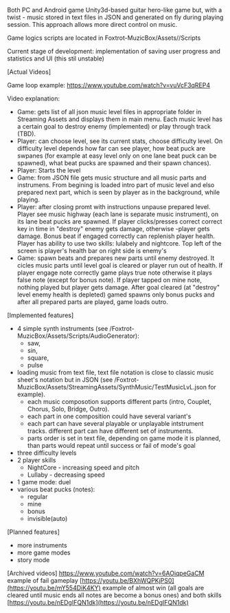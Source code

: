 Both PC and Android game Unity3d-based guitar hero-like game but, with a twist - music stored in text files in JSON and generated on fly during playing session. This approach allows more direct control on music.

Game logics scripts are located in Foxtrot-MuzicBox/Assets//Scripts

Current stage of development: implementation of saving user progress and statistics and UI (this stil unstable)

[Actual Videos]

Game loop example: https://www.youtube.com/watch?v=vuVcF3qREP4

Video explanation:
- Game: gets list of all json music level files in appropriate folder in Streaming Assets and displays them in main menu. Each music level has a certain goal to destroy enemy (implemented) or play through track (TBD). 
- Player: can choose level, see its current stats, choose difficulty level. On difficulty level depends how far can see player, how beat puck are swpanes (for example at easy level only on one lane beat puck can be spawned), what beat pucks are spawned and their spawn chances).
- Player: Starts the level
- Game: from JSON file gets music structure and all music parts and instrumens. From begining is loaded intro part of music level and elso prepared next part, which is seen by player as in the background, while playing.
- Player: after closing promt with instructions unpause prepared level. Player see music highway (each lane is separate music instrument), on its lane beat pucks are spawned. If player clicks/presses correct correct key in time in "destroy" enemy gets damage, otherwise -player gets damage. Bonus beat if engaged correctly can replenish player health. Player has ability to use two skills: lulabely and nightcore. Top left of the screen is player's health bar on right side is enemy's
- Game: spawn beats and prepares new parts until enemy destroyed. It cicles music parts until level goal is cleared or player run out of health. If player engage note correctly game plays true note otherwise it plays false note (except for bonus note). If player tapped on mine note, nothing played but player gets damage. After goal cleared (at "destroy" level enemy health is depleted) gamed spawns only bonus pucks and after all prepared parts are played, game loads outro.


[Implemented features]
- 4 simple synth instruments (see /Foxtrot-MuzicBox/Assets/Scripts/AudioGenerator):
  - saw,
  - sin,
  - square,
  - pulse
- loading music from text file, text file notation is close to classic music sheet's notation but in JSON (see /Foxtrot-MuzicBox/Assets/StreamingAssets/SynthMusic/TestMusicLvL.json for example). 
  - each music composotion supports different parts (intro, Couplet, Chorus, Solo, Bridge, Outro).
  - each part in one composition could have several variant's
  - each part can have several playable or unplayable intstrument tracks. different part can have different set of instruments.
  - parts order is set in text file, depending on game mode it is planned, than parts would repeat until success or fail of mode's goal 
- three difficulty levels
- 2 player skills
  - NightCore - increasing speed and pitch
  - Lullaby - decreasing speed
- 1 game mode: duel
- various beat pucks (notes):
  - regular
  - mine
  - bonus
  - invisible(auto)
 
[Planned features]
- more instruments
- more game modes
- story mode


[Archived videos]
 https://www.youtube.com/watch?v=6AOiqpeGaCM
example of fail gameplay [https://youtu.be/BXhWQPKjPS0](https://youtu.be/mY554DiK4KY)
example of almost win (all goals are cleared until music ends all notes are become a bonus ones) and both skills [https://youtu.be/nEDgIFQN1dk](https://youtu.be/nEDgIFQN1dk)
